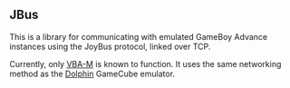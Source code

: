 ## JBus

This is a library for communicating with emulated GameBoy Advance instances
using the JoyBus protocol, linked over TCP.

Currently, only [VBA-M](https://github.com/visualboyadvance-m/visualboyadvance-m)
is known to function. It uses the same networking method as the
[Dolphin](https://github.com/dolphin-emu/dolphin) GameCube emulator.
